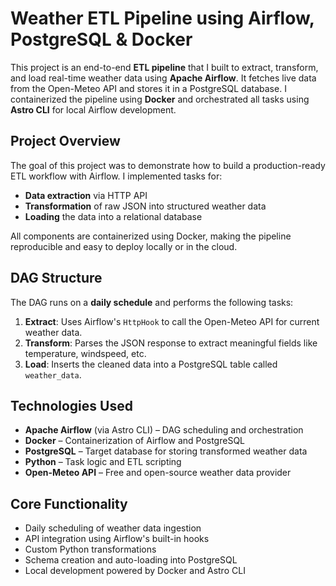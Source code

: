 # Weather ETL Pipeline using Airflow, PostgreSQL & Docker

This project is an end-to-end **ETL pipeline** that I built to extract, transform, and load real-time weather data using **Apache Airflow**. It fetches live data from the Open-Meteo API and stores it in a PostgreSQL database. I containerized the pipeline using **Docker** and orchestrated all tasks using **Astro CLI** for local Airflow development.


## Project Overview

The goal of this project was to demonstrate how to build a production-ready ETL workflow with Airflow. I implemented tasks for:
- **Data extraction** via HTTP API
- **Transformation** of raw JSON into structured weather data
- **Loading** the data into a relational database

All components are containerized using Docker, making the pipeline reproducible and easy to deploy locally or in the cloud.


## DAG Structure

The DAG runs on a **daily schedule** and performs the following tasks:

1. **Extract**: Uses Airflow's `HttpHook` to call the Open-Meteo API for current weather data.
2. **Transform**: Parses the JSON response to extract meaningful fields like temperature, windspeed, etc.
3. **Load**: Inserts the cleaned data into a PostgreSQL table called `weather_data`.


## Technologies Used

- **Apache Airflow** (via Astro CLI) – DAG scheduling and orchestration
- **Docker** – Containerization of Airflow and PostgreSQL
- **PostgreSQL** – Target database for storing transformed weather data
- **Python** – Task logic and ETL scripting
- **Open-Meteo API** – Free and open-source weather data provider


## Core Functionality

- Daily scheduling of weather data ingestion
- API integration using Airflow's built-in hooks
- Custom Python transformations
- Schema creation and auto-loading into PostgreSQL
- Local development powered by Docker and Astro CLI

